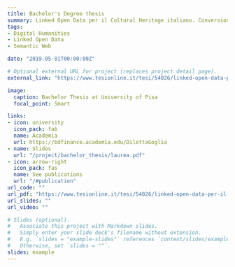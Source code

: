```yaml
---
title: Bachelor's Degree thesis
summary: Linked Open Data per il Cultural Heritage italiano. Conversione e pubblicazione nel Semantic Web del Fondo antico del Comune di Novi Ligure.
tags:
- Digital Humanities
- Linked Open Data
- Semantic Web

date: "2019-05-01T00:00:00Z"

# Optional external URL for project (replaces project detail page).
external_link: "https://www.tesionline.it/tesi/54026/linked-open-data-per-il-cultural-heritage-italiano-conversione-e-pubblicazione-nel-semantic-web-del-fondo-antico-del-comune-di-novi-ligure"

image:
  caption: Bachelor Thesis at University of Pisa
  focal_point: Smart

links:
- icon: university
  icon_pack: fab
  name: Academia
  url: https://bdfinance.academia.edu/DilettaGoglia
- name: Slides
  url: "/project/bachelor_thesis/laurea.pdf"
- icon: arrow-right
  icon_pack: fas
  name: See publications
  url: "/#publication"
url_code: ""
url_pdf: "https://www.tesionline.it/tesi/54026/linked-open-data-per-il-cultural-heritage-italiano-conversione-e-pubblicazione-nel-semantic-web-del-fondo-antico-del-comune-di-novi-ligure"
url_slides: ""
url_video: ""

# Slides (optional).
#   Associate this project with Markdown slides.
#   Simply enter your slide deck's filename without extension.
#   E.g. `slides = "example-slides"` references `content/slides/example-slides.md`.
#   Otherwise, set `slides = ""`.
slides: example
---
```


